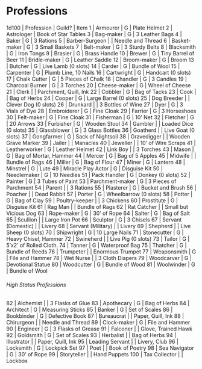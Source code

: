 # Professions

1d100 | Profession | Guild? | Item
1 | Armourer | G | Plate Helmet
2 | Astrologer | Book of Star Tables
3 | Bag-maker | G | 3 Leather Bags
4 | Baker | G | 3 Rations
5 | Barber-Surgeon | | Needle and Thread
6 | Basket-maker | G | 3 Small Baskets
7 | Belt-maker | G | 3 Sturdy Belts
8 | Blacksmith | G | Iron Tongs
9 | Brasier | G | Brass Handle
10 | Brewer | G | Tiny Barrel of Beer
11 | Bridle-maker | G | Leather Saddle
12 | Broom-maker | G | Broom
13 | Butcher | G | Live Lamb (0 slots)
14 | Carder | G | Bundle of Wool
15 | Carpenter | G | Plumb Line, 10 Nails
16 | Cartwright | G | Handcart (0 slots)
17 | Chalk Cutter | G | 5 Pieces of Chalk
18 | Chandler | G | 3 Candles
19 | Charcoal Burner | G | 3 Torches
20 | Cheese-maker | G | Wheel of Cheese
21 | Clerk | | Parchment, Quill, Ink
22 | Cobbler | G | Bag of Tacks
23 | Cook | | Bag of Herbs
24 | Cooper | G | Large Barrel (0 slots)
25 | Dog Breeder | | Clever Dog (0 slots)
26 | Drunkard | | 3 Bottles of Wine
27 | Dyer | G | 3 Vials of Dye
28 | Embroiderer | G | Fine Cloak
29 | Farrier | G | 3 Horseshoes
30 | Felt-maker | G | Fine Cloak
31 | Fisherman | G | 10’ Net
32 | Fletcher | G | 20 Arrows
33 | Furbisher | G | Wooden Stool
34 | Gambler | | Loaded Dice (0 slots)
35 | Glassblower | G | 3 Glass Bottles
36 | Goatherd | | Live Goat (0 slots)
37 | Gongfarmer | G | Sack of Nightsoil
38 | Gravedigger | | Wooden Grave Marker
39 | Jailer | | Manacles
40 | Jeweller | | 10’ of Wire Scraps
41 | Leatherworker | G | Leather Helmet
42 | Link Boy | | 3 Torches
43 | Mason | G | Bag of Mortar, Hammer
44 | Mercer | G | Bag of 5 Apples
45 | Midwife | | Bundle of Rags
46 | Miller | G | Bag of Flour
47 | Miner | G | Lantern
48 | Minstrel | G | Lute
49 | Miracle Play Actor | G | Disguise Kit
50 | Needlemaker | G | 10 Needles
51 | Pack Handler | G | Donkey (0 slots)
52 | Painter | G | 3 Tubes of Paint
53 | Parchment-maker | G | 3 Pieces of Parchment
54 | Parent | | 3 Rations
55 | Plasterer | G | Bucket and Brush
56 | Poacher | | Dead Rabbit
57 | Porter | G | Wheelbarrow (0 slots)
58 | Potter | G | Bag of Clay
59 | Poultry-keeper | | 3 Chickens
60 | Prostitute | G | Disguise Kit
61 | Rag Man | | Bundle of Rags
62 | Rat Catcher | | Small but Vicious Dog
63 | Rope-maker | G | 30’ of Rope
64 | Salter | G | Bag of Salt
65 | Scullion | | Large Iron Pot
66 | Sculptor | G | 3 Chisels
67 | Servant (Domestic) | | Livery
68 | Servant (Military) | | Livery
69 | Shepherd | | Live Sheep (0 slots)
70 | Shipwright | G | 10 Large Nails
71 | Stonecutter | G | Heavy Chisel, Hammer
72 | Swineherd | | Live Pig (0 slots)
73 | Tailor | G | 5’x2’ of Rolled Cloth.
74 | Tanner | G | Waterproof Bag
75 | Thatcher | G | Bundle of Reeds
76 | Trumpeter | | Enormous Trumpet
77 | Weaponsmith | G | File and Hammer
78 | Wet Nurse | | 3 Cloth Diapers
79 | Woodcarver | G | Devotional Statue
80 | Woodcutter | G | Bundle of Wood
81 | Woolwinder | G | Bundle of Wool

###### High Status Professions

82 | Alchemist | | 3 Flasks of Glue
83 | Apothecary | G | Bag of Herbs
84 | Architect | G | Measuring Sticks
85 | Banker | G | Set of Scales
86 | Bookbinder | G | Defective Book
87 | Bureaucrat | | Paper, Quill, Ink
88 | Chirurgeon | | Needle and Thread
89 | Clock-maker | G | File and Hammer
90 | Engineer | G | 3 Flasks of Grease
91 | Falconer | | Glove, Trained Hawk
92 | Goldsmith | G | Set of Scales
93 | Herbalist | | Bag of Herbs
94 | Illustrator | | Paper, Quill, Ink
95 | Leading Servant | | Livery, Club
96 | Locksmith | G | Lockpick Set
97 | Poet | | Book of Poetry
98 | Sea Navigator | G | 30’ of Rope
99 | Storyteller | | Hand Puppets
100 | Tax Collector | | Lockbox

